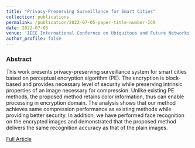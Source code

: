 ```yaml
---
title: "Privacy-Preserving Surveillance for Smart Cities"
collection: publications
permalink: /publication/2022-07-05-paper-title-number-IC9
date: 2022-07-05
venue: 'IEEE International Confernce on Ubiquitous and Future Networks (ICUFN)'
author_profile: false
---
```

<h3>Abstract</h3>
<p>This work presents privacy-preserving surveillance
system for smart cities based on perceptual encryption algorithm (PE).
The encryption is block-based and provides necessary level of security
while preserving intrinsic properties of an image necessary for
compression. Unlike existing PE methods, the proposed method
retains color information, thus can enable processing in encryption
domain. The analysis shows that our method achieves same
compression performance as existing methods while providing better
security. In addition, we have performed face recognition on the
encrypted images and demonstrated that the proposed method delivers
the same recognition accuracy as that of the plain images.</p>

[Full Article](https://ieeexplore.ieee.org/document/9829680)